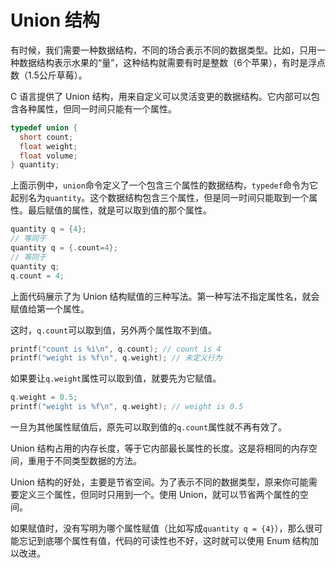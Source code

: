 # Union 结构

有时候，我们需要一种数据结构，不同的场合表示不同的数据类型。比如，只用一种数据结构表示水果的“量”，这种结构就需要有时是整数（6个苹果），有时是浮点数（1.5公斤草莓）。

C 语言提供了 Union 结构，用来自定义可以灵活变更的数据结构。它内部可以包含各种属性，但同一时间只能有一个属性。

```c
typedef union {
  short count;
  float weight;
  float volume;
} quantity;
```

上面示例中，`union`命令定义了一个包含三个属性的数据结构，`typedef`命令为它起别名为`quantity`。这个数据结构包含三个属性，但是同一时间只能取到一个属性。最后赋值的属性，就是可以取到值的那个属性。

```c
quantity q = {4};
// 等同于
quantity q = {.count=4};
// 等同于
quantity q;
q.count = 4;
```

上面代码展示了为 Union 结构赋值的三种写法。第一种写法不指定属性名，就会赋值给第一个属性。

这时，`q.count`可以取到值，另外两个属性取不到值。

```c
printf("count is %i\n", q.count); // count is 4
printf("weight is %f\n", q.weight); // 未定义行为
```

如果要让`q.weight`属性可以取到值，就要先为它赋值。

```c
q.weight = 0.5;
printf("weight is %f\n", q.weight); // weight is 0.5
```

一旦为其他属性赋值后，原先可以取到值的`q.count`属性就不再有效了。

Union 结构占用的内存长度，等于它内部最长属性的长度。这是将相同的内存空间，重用于不同类型数据的方法。

Union 结构的好处，主要是节省空间。为了表示不同的数据类型，原来你可能需要定义三个属性，但同时只用到一个。使用 Union，就可以节省两个属性的空间。

如果赋值时，没有写明为哪个属性赋值（比如写成`quantity q = {4}`），那么很可能忘记到底哪个属性有值，代码的可读性也不好，这时就可以使用 Enum 结构加以改进。

